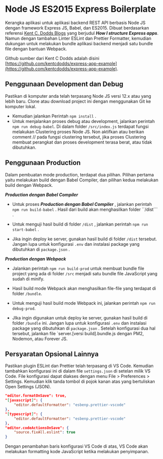 # Node JS ES2015 Express Boilerplate

Kerangka aplikasi untuk aplikasi backend REST API berbasis Node JS dengan framework Express JS, Babel, dan ES2015. Dibuat berdasarkan referensi [Kent C. Dodds Blogs](https://kentcdodds.com/blog/how-i-structure-express-apps) yang berjudul **_How I structure Express apps_**. Namun dengan tambahan Linter ESLint dan Prettier Formatter, kemudian dukungan untuk melakukan bundle aplikasi backend menjadi satu bundle file dengan bantuan Webpack.

Github sumber dari Kent C Dodds adalah disini [https://github.com/kentcdodds/express-app-example](https://github.com/kentcdodds/express-app-example).

## Penggunaan Development dan Debug

Pastikan di komputer anda telah terpasang Node JS versi 12.x atau yang lebih baru. Clone atau download project ini dengan menggunakan Git ke komputer lokal.

- Kemudian jalankan Perintah `npm install` .
- Untuk menjalankan proses debug atau development, jalankan perintah `npm run debug-babel`. Di dalam folder `/src/index.js` terdapat fungsi melakukan Clustering proses Node JS. Non aktifkan atau berikan comment // pada fungsi clustering tersebut, jika proses Clustering membuat perangkat dan proses development terasa berat, atau tidak dibutuhkan.

## Penggunaan Production

Dalam pembuatan mode production, terdapat dua pilihan. Pilihan pertama yaitu melakukan build dengan Babel Compiler, dan pilihan kedua melakukan build dengan Webpack.

 **_Production dengan Babel Compiler_**

- Untuk proses **_Production dengan Babel Compiler_** , jalankan perintah `npm run build-babel` . Hasil dari build akan menghasilkan folder ``/dist``` .

- Untuk menguji hasil build di folder `/dist` , jalankan perintah `npm run start-babel` .

- Jika ingin deploy ke server, gunakan hasil build di folder `/dist` tersebut. Jangan lupa untuk konfigurasi `.env` dan instalasi package yang dibutuhkan di `package.json` .

 **_Production dengan Webpack_**

- Jalankan perintah `npm run build-prod` untuk membuat bundle file project yang ada di folder `/src` menjadi satu bundle file JavaScript yang sudah di minify.

- Hasil build mode Webpack akan menghasilkan file-file yang terdapat di folder `/bundle`.

- Untuk menguji hasil build mode Webpack ini, jalankan perintah `npm run debug-prod`.

- JIka ingin digunakan untuk deploy ke server, gunakan hasil build di folder `/bundle` ini. Jangan lupa untuk konfigurasi `.env` dan instalasi package yang dibutuhkan di `package.json` . Setelah konfigurasi dua hal tersebut, jalankan file `server.[versi build].bundle.js dengan PM2, Nodemon, atau Forever JS.

## Persyaratan Opsional Lainnya

Pastikan plugin ESLint dan Prettier telah terpasang di VS Code. Kemudian tambahkan konfigurasi ini di dalam file `settings.json` di setelan milik VS Code. File konfigurasi dapat diakses dengan menu File > Preferences > Settings. Kemudian klik tanda tombol di pojok kanan atas yang bertuliskan Open Settings (JSON).

```json
"editor.formatOnSave": true,
"[javascript]": {
    "editor.defaultFormatter": "esbenp.prettier-vscode"
},
"[typescript]": {
    "editor.defaultFormatter": "esbenp.prettier-vscode"
},
"editor.codeActionsOnSave": {
    "source.fixAll.eslint": true
}
```

Dengan penambahan baris konfigurasi VS Code di atas, VS Code akan melakukan formatting kode JavaScript ketika melakukan penyimpanan.

